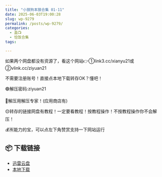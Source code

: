 ```yaml
---
title: "小狼狗本狼合集 01-11"
date: 2025-06-03T19:00:28
slug: wp-9279
permalink: /posts/wp-9279/
categories:
  - 盖📺
  - 恰饭合集
tags:

---
```


如果两个网盘都没有资源了，看这个网站👉①link3.cc/xianyu21或②vlink.cc/ziyuan21

不需要注册账号！直接点本地下载转存OK？懂吧！

🟢解压密码:ziyuan21

🔵解压用解压专家！(应用商店有)

🟡转存的链接网盘有教程！一定要看教程！按教程操作！不按教程操作你不会解压！

💰🈶能力的宝，可以点左下角赞赏支持一下网站运行

## 📦 下载链接
- [迅雷云盘](https://blziyuan21.com/pay-download/9279?key=754e19f125&down_id=0)
- [本地下载](https://blziyuan21.com/pay-download/9279?key=754e19f125&down_id=1)

